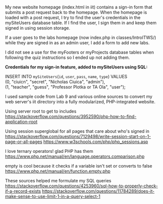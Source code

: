 My new website homepage (index.html in iit) contains a sign-in form that submits a post request back to the homepage.
When the homepage is loaded with a post request, I try to find the user's credentials in the mySiteUsers database table.
If I find the user, I sign them in and keep them signed in using session storage.

If a user goes to the labs homepage (now index.php in classes/IntroITWS/) while they are signed in as an admin user,
I add a form to add new labs.

I did not see a use for the myFooters or myProjects database tables when following the quiz instructions so I ended up not adding them.

**Credentials for my sign-in feature, added to mySiteUsers using SQL:**

INSERT INTO `mySiteUsers`(`id`, `user`, `pass`, `name`, `type`) VALUES   
(0, "ciuicn", "secret", "Nicholas Ciuica", "admin"),    
(1, "teacher", "guess", "Professor Plotka or TA Ola", "user");    

I used sample code from Lab 9 and various online sources to convert my web server's iit directory into a fully modularized, PHP-integrated website.

Using server root to get to includes
  https://stackoverflow.com/questions/3952590/php-how-to-find-application-root

Using session superglobal for all pages that care about who's signed in
  https://stackoverflow.com/questions/7129498/write-session-start-on-1-page-or-all-pages
  https://www.w3schools.com/php/php_sessions.asp

I love ternary operators! glad PHP has them
  https://www.php.net/manual/en/language.operators.comparison.php

empty is cool because it checks if a variable isn't set or converts to false
  https://www.php.net/manual/en/function.empty.php

These sources helped me formulate my SQL queries
  https://stackoverflow.com/questions/4253960/sql-how-to-properly-check-if-a-record-exists
  https://stackoverflow.com/questions/11784289/does-it-make-sense-to-use-limit-1-in-a-query-select-1